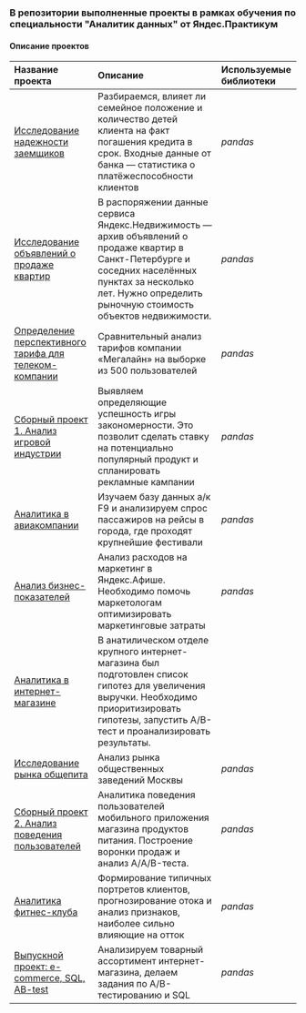 ### В репозитории выполненные проекты в рамках обучения по специальности  "Аналитик данных" от Яндес.Практикум

#### Описание проектов

| Название проекта | Описание | Используемые библиотеки | 
| :---------------------- | :---------------------- | :---------------------- |
| [Исследование надежности заемщиков](credit_scoring) | Разбираемся, влияет ли семейное положение и количество детей клиента на факт погашения кредита в срок. Входные данные от банка — статистика о платёжеспособности клиентов | *pandas* |
| [Исследование объявлений о продаже квартир](real_estate) |	В распоряжении данные сервиса Яндекс.Недвижимость — архив объявлений о продаже квартир в Санкт-Петербурге и соседних населённых пунктах за несколько лет. Нужно определить рыночную стоимость объектов недвижимости. | *pandas* |
| [Определение перспективного тарифа для телеком-компании](mobile_operator) |	Сравнительный анализ тарифов компании «Мегалайн» на выборке из 500 пользователей | *pandas* |
| [Сборный проект 1. Анализ игровой индустрии](games) |	Выявляем определяющие успешность игры закономерности. Это позволит сделать ставку на потенциально популярный продукт и спланировать рекламные кампании | *pandas* |
| [Аналитика в авиакомпании](flights_project) |	Изучаем базу данных а/к F9 и анализируем спрос пассажиров на рейсы в города, где проходят крупнейшие фестивали | *pandas* |
| [Анализ бизнес-показателей](yandex_afisha) |	Анализ расходов на маркетинг в Яндекс.Афише. Необходимо помочь маркетологам оптимизировать маркетинговые затраты | *pandas* |
| [Аналитика в интернет-магазине](internet_store) | В анатилическом отделе крупного интернет-магазина был подготовлен список гипотез для увеличения выручки. Необходимо приоритизировать гипотезы, запустить A/B-тест и проанализировать результаты.
| [Исследование рынка общепита](cafe_market) | Анализ рынка общественных заведений Москвы | *pandas* |
| [Сборный проект 2. Анализ поведения пользователей](store_start_up) | Аналитика поведения пользователей мобильного приложения магазина продуктов питания. Построение воронки продаж и анализ А/A/B-теста. | *pandas* |
| [Аналитика фитнес-клуба](gym_project) |	Формирование типичных портретов клиентов, прогнозирование отока и анализ признаков, наиболее сильно влияющие на отток | *pandas* |
| [Выпускной проект: e-commerce, SQL, AB-test](e_commerce) | Анализируем товарный ассортимент интернет-магазина, делаем задания по A/B-тестированию и SQL | *pandas* |
